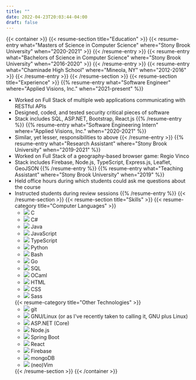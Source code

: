 ```yaml
---
title: ""
date: 2022-04-23T20:03:44-04:00
draft: false
---
```

{{< container >}}
    {{< resume-section title="Education" >}}
        {{< resume-entry
            what="Masters of Science in Computer Science"
            where="Stony Brook University"
            when="2020-2021" >}}
        {{< /resume-entry >}}
        {{< resume-entry
            what="Bachelors of Science in Computer Science"
            where="Stony Brook University"
            when="2016-2020" >}}
        {{< /resume-entry >}}
        {{< resume-entry
            what="Chaminade High School"
            where="Mineola, NY"
            when="2012-2016" >}}
        {{< /resume-entry >}}
    {{< /resume-section >}}
    {{< resume-section title="Experience" >}}
        {{% resume-entry
            what="Software Engineer"
            where="Applied Visions, Inc."
            when="2021-present" %}}
* Worked on Full Stack of multiple web applications communicating with RESTful APIs
* Designed, coded, and tested security critical pieces of software
* Stack includes SQL, ASP.NET, Bootstrap, React.js
        {{% /resume-entry %}}
        {{% resume-entry
            what="Software Engineering Intern"
            where="Applied Visions, Inc."
            when="2020-2021" %}}
* Similar, yet lesser, responsibilities to above
        {{< /resume-entry >}}
        {{% resume-entry
            what="Research Assistant"
            where="Stony Brook University"
            when="2019-2021" %}}
* Worked on Full Stack of a geography-based browser game: Regio Vinco
* Stack includes Firebase, Node.js, TypeScript, Express.js, Leaflet, GeoJSON
        {{% /resume-entry %}}
        {{% resume-entry
            what="Teaching Assistant"
            where="Stony Brook University"
            when="2019" %}}
* Held office hours during which students could ask me questions about the course
* Instructed students during review sessions
        {{% /resume-entry %}}
    {{< /resume-section >}}
    {{< resume-section title="Skills" >}}
        {{< resume-category title="Computer Languages" >}}
        <ul>
            <li><img src="/img/c.svg"> C</li>
            <li><img src="/img/c-sharp.svg"> C#</li>
            <li><img src="/img/java.svg"> Java</li>
            <li><img src="/img/javascript.svg"> JavaScript</li>
            <li><img src="/img/typescript.svg"> TypeScript</li>
            <li><img src="/img/python.svg"> Python</li>
            <li><img src="/img/bash.svg"> Bash</li>
            <li><img src="/img/go.svg"> Go</li>
            <li><img src="/img/sql.svg"> SQL</li>
            <li><img src="/img/ocaml.svg"> OCaml</li>
            <li><img src="/img/html.svg"> HTML</li>
            <li><img src="/img/css.svg"> CSS</li>
            <li><img src="/img/sass.svg"> Sass</li>
        </ul>
        {{< resume-category title="Other Technologies" >}}
        <ul>
            <li><img src="/img/git.svg"> git</li>
            <li><img src="/img/tux.svg"> GNU/Linux (or as I've recently taken to calling it, GNU plus Linux)</li>
            <li><img src="/img/dotnet.svg"> ASP.NET (Core)</li>
            <li><img src="/img/node-js.svg"> Node.js</li>
            <li><img src="/img/spring-boot.svg"> Spring Boot</li>
            <li><img src="/img/react.svg"> React</li>
            <li><img src="/img/firebase.svg"> Firebase</li>
            <li><img src="/img/mongodb.svg"> mongoDB</li>
            <li><img src="/img/neovim.svg"> (neo)Vim</li>
        </ul>
    {{< /resume-section >}}
{{< /container >}}

